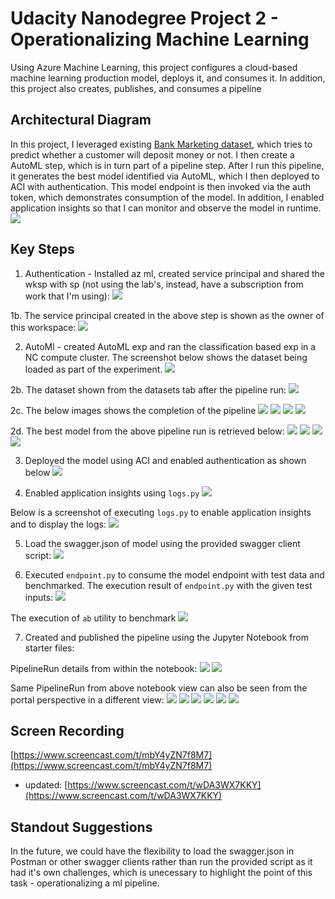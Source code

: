 # Udacity Nanodegree Project 2 - Operationalizing Machine Learning

Using Azure Machine Learning, this project configures a cloud-based machine learning production model, deploys it, and consumes it. In addition, this project also creates, publishes, and consumes a pipeline

## Architectural Diagram
In this project, I leveraged existing [Bank Marketing dataset](https://www.kaggle.com/henriqueyamahata/bank-marketing), which tries to predict whether a customer will deposit money or not. I then create a AutoML step, which is in turn part of a pipeline step. After I run this pipeline, it generates the best model identified via AutoML, which I then deployed to ACI with authentication. This model endpoint is then invoked via the auth token, which demonstrates consumption of the model. In addition, I enabled application insights so that I can monitor and observe the model in runtime. 
![](images/a.png)

## Key Steps
1. Authentication - Installed az ml, created service principal and shared the wksp with sp (not using the lab's, instead, have a subscription from work that I'm using):
![](images/1.png)

1b. The service principal created in the above step is shown as the owner of this workspace:
![](images/2.png)


2. AutoMl - created AutoML exp and ran the classification based exp in a NC compute cluster. The screenshot below shows the dataset being loaded as part of the experiment.
![](images/3.png)

2b. The dataset shown from the datasets tab after the pipeline run:
![](images/16a.png)

2c. The below images shows the completion of the pipeline
![](images/4.png)
![](images/4a.png)
![](images/4b.png)
![](images/4c.png)

2d. The best model from the above pipeline run is retrieved below:
![](images/5.png)
![](images/5a.png)
![](images/5b.png)
![](images/5c.png)

3. Deployed the model using ACI and enabled authentication as shown below
![](images/17.png)

4. Enabled application insights using `logs.py` 
![](images/6.png)

Below is a screenshot of executing `logs.py` to enable application insights and to display the logs:
![](images/7.png)

5. Load the swagger.json of model using the provided swagger client script:
![](images/8.png)

6. Executed `endpoint.py` to consume the model endpoint with test data and benchmarked.
The execution result of `endpoint.py` with the given test inputs:
![](images/9.png)

The execution of `ab` utility to benchmark
![](images/10.png)

7. Created and published the pipeline using the Jupyter Notebook from starter files:

PipelineRun details from within the notebook:
![](images/11.png)
![](images/12.png)

Same PipelineRun from above notebook view can also be seen from the portal perspective in a different view:
![](images/12a.png)
![](images/13.png)
![](images/14.png)
![](images/14a.png)
![](images/15.png)
![](images/15a.png)

## Screen Recording
[https://www.screencast.com/t/mbY4yZN7f8M7](https://www.screencast.com/t/mbY4yZN7f8M7)

- updated: [https://www.screencast.com/t/wDA3WX7KKY](https://www.screencast.com/t/wDA3WX7KKY)

## Standout Suggestions
In the future, we could have the flexibility to load the swagger.json in Postman or other swagger clients rather than run the provided script as it had it's own challenges, which is unecessary to highlight the point of this task - operationalizing a ml pipeline. 
